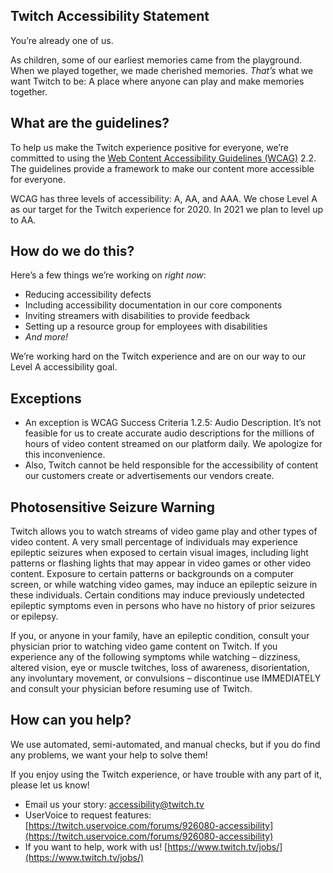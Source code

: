 Twitch Accessibility Statement
------------------------------

You’re already one of us.

As children, some of our earliest memories came from the playground. When we played together, we made cherished memories. _That’s_ what we want Twitch to be: A place where anyone can play and make memories together.

What are the guidelines?
------------------------

To help us make the Twitch experience positive for everyone, we’re committed to using the [Web Content Accessibility Guidelines (WCAG)](https://www.w3.org/TR/WCAG22/) 2.2. The guidelines provide a framework to make our content more accessible for everyone.

WCAG has three levels of accessibility: A, AA, and AAA. We chose Level A as our target for the Twitch experience for 2020. In 2021 we plan to level up to AA.

How do we do this?
------------------

Here’s a few things we’re working on _right now_:

*   Reducing accessibility defects
*   Including accessibility documentation in our core components
*   Inviting streamers with disabilities to provide feedback
*   Setting up a resource group for employees with disabilities
*   _And more!_

We’re working hard on the Twitch experience and are on our way to our Level A accessibility goal. 

Exceptions
----------

*   An exception is WCAG Success Criteria 1.2.5: Audio Description. It’s not feasible for us to create accurate audio descriptions for the millions of hours of video content streamed on our platform daily. We apologize for this inconvenience.
*   Also, Twitch cannot be held responsible for the accessibility of content our customers create or advertisements our vendors create.

Photosensitive Seizure Warning
------------------------------

Twitch allows you to watch streams of video game play and other types of video content. A very small percentage of individuals may experience epileptic seizures when exposed to certain visual images, including light patterns or flashing lights that may appear in video games or other video content. Exposure to certain patterns or backgrounds on a computer screen, or while watching video games, may induce an epileptic seizure in these individuals. Certain conditions may induce previously undetected epileptic symptoms even in persons who have no history of prior seizures or epilepsy.

If you, or anyone in your family, have an epileptic condition, consult your physician prior to watching video game content on Twitch. If you experience any of the following symptoms while watching – dizziness, altered vision, eye or muscle twitches, loss of awareness, disorientation, any involuntary movement, or convulsions – discontinue use IMMEDIATELY and consult your physician before resuming use of Twitch.

How can you help?
-----------------

We use automated, semi-automated, and manual checks, but if you do find any problems, we want your help to solve them!

If you enjoy using the Twitch experience, or have trouble with any part of it, please let us know!

*   Email us your story: [accessibility@twitch.tv](mailto:accessibility@twitch.tv) 
*   UserVoice to request features: [https://twitch.uservoice.com/forums/926080-accessibility](https://twitch.uservoice.com/forums/926080-accessibility)
*   If you want to help, work with us! [https://www.twitch.tv/jobs/](https://www.twitch.tv/jobs/)